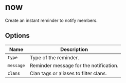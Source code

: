 # now

Create an instant reminder to notify members.

## Options

| Name      | Description                            |
| --------- | -------------------------------------- |
| `type`    | Type of the reminder.                  |
| `message` | Reminder message for the notification. |
| `clans`   | Clan tags or aliases to filter clans.  |
